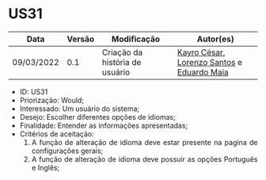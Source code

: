 # US31


|Data | Versão | Modificação | Autor(es)|
| -- | -- | -- | -- |
| 09/03/2022 | 0.1 | Criação da história de usuário | [Kayro César](https://github.com/kayrocesar), [Lorenzo Santos](https://github.com/kayrocesar) e [Eduardo Maia](https://github.com/eduardomr) |


<ul>
<li> ID: US31</li>
<li>Priorização: Would;</li>
<li>Interessado: Um usuário do sistema;</li>
<li>Desejo: Escolher diferentes opções de idiomas;</li>
<li>Finalidade: Entender as informações apresentadas;</li>
<li align="justify"> Critérios de aceitação:
    <ol>
    <li> A função de alteração de idioma deve estar presente na pagina de configurações gerais; </li>
    <li> A função de alteração de idioma deve possuir as opções Português e Inglês; </li>
    </ol>
</ul>
